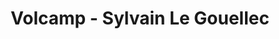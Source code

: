 ---
  name: Sylvain Le Gouellec
  title: Volcamp - Sylvain Le Gouellec
  abstract: 
  twitter: LGouellec
  photo: sylvain_le_gouellec.jpg
  linkedin: none
  keynotes: false
---